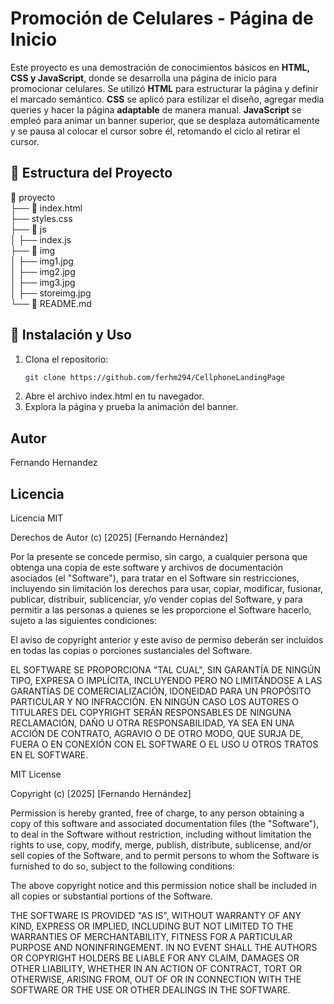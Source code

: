 # Promoción de Celulares - Página de Inicio

Este proyecto es una demostración de conocimientos básicos en **HTML, CSS y JavaScript**, donde se desarrolla una página de inicio para promocionar celulares. Se utilizó **HTML** para estructurar la página y definir el marcado semántico. **CSS** se aplicó para estilizar el diseño, agregar media queries y hacer la página **adaptable** de manera manual. **JavaScript** se empleó para animar un banner superior, que se desplaza automáticamente y se pausa al colocar el cursor sobre él, retomando el ciclo al retirar el cursor.

## 📂 Estructura del Proyecto

📁 proyecto  
 ├── 📄 index.html  
 ├── styles.css  
 ├── 📁 js  
 │    ├── index.js  
 ├── 📁 img  
 │    ├── img1.jpg  
 │    ├── img2.jpg  
 │    ├── img3.jpg  
 │    ├── storeimg.jpg  
 └── 📄 README.md  

## 🚀 Instalación y Uso

1. Clona el repositorio:  
   ```sh
   git clone https://github.com/ferhm294/CellphoneLandingPage
2. Abre el archivo index.html en tu navegador.
3. Explora la página y prueba la animación del banner.

## Autor
Fernando Hernandez

## Licencia
Licencia MIT

Derechos de Autor (c) [2025] [Fernando Hernández]

Por la presente se concede permiso, sin cargo, a cualquier persona que obtenga una copia
de este software y archivos de documentación asociados (el "Software"), para tratar
en el Software sin restricciones, incluyendo sin limitación los derechos
para usar, copiar, modificar, fusionar, publicar, distribuir, sublicenciar, y/o vender
copias del Software, y para permitir a las personas a quienes se les proporcione el Software
hacerlo, sujeto a las siguientes condiciones:

El aviso de copyright anterior y este aviso de permiso deberán ser incluidos en todas
las copias o porciones sustanciales del Software.

EL SOFTWARE SE PROPORCIONA "TAL CUAL", SIN GARANTÍA DE NINGÚN TIPO, EXPRESA O
IMPLÍCITA, INCLUYENDO PERO NO LIMITÁNDOSE A LAS GARANTÍAS DE COMERCIALIZACIÓN,
IDONEIDAD PARA UN PROPÓSITO PARTICULAR Y NO INFRACCIÓN. EN NINGÚN CASO LOS
AUTORES O TITULARES DEL COPYRIGHT SERÁN RESPONSABLES DE NINGUNA RECLAMACIÓN, DAÑO U OTRA
RESPONSABILIDAD, YA SEA EN UNA ACCIÓN DE CONTRATO, AGRAVIO O DE OTRO MODO, QUE SURJA DE,
FUERA O EN CONEXIÓN CON EL SOFTWARE O EL USO U OTROS TRATOS EN EL
SOFTWARE.

MIT License

Copyright (c) [2025] [Fernando Hernández]

Permission is hereby granted, free of charge, to any person obtaining a copy
of this software and associated documentation files (the "Software"), to deal
in the Software without restriction, including without limitation the rights
to use, copy, modify, merge, publish, distribute, sublicense, and/or sell
copies of the Software, and to permit persons to whom the Software is
furnished to do so, subject to the following conditions:

The above copyright notice and this permission notice shall be included in all
copies or substantial portions of the Software.

THE SOFTWARE IS PROVIDED "AS IS", WITHOUT WARRANTY OF ANY KIND, EXPRESS OR
IMPLIED, INCLUDING BUT NOT LIMITED TO THE WARRANTIES OF MERCHANTABILITY,
FITNESS FOR A PARTICULAR PURPOSE AND NONINFRINGEMENT. IN NO EVENT SHALL THE
AUTHORS OR COPYRIGHT HOLDERS BE LIABLE FOR ANY CLAIM, DAMAGES OR OTHER
LIABILITY, WHETHER IN AN ACTION OF CONTRACT, TORT OR OTHERWISE, ARISING FROM,
OUT OF OR IN CONNECTION WITH THE SOFTWARE OR THE USE OR OTHER DEALINGS IN THE
SOFTWARE.
